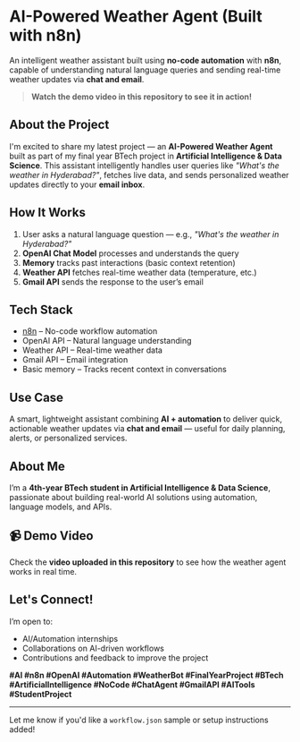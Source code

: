 #  AI-Powered Weather Agent (Built with n8n)

An intelligent weather assistant built using **no-code automation** with **n8n**, capable of understanding natural language queries and sending real-time weather updates via **chat and email**.

>  **Watch the demo video in this repository to see it in action!**

##  About the Project

I'm excited to share my latest project — an **AI-Powered Weather Agent** built as part of my final year BTech project in **Artificial Intelligence & Data Science**.
This assistant intelligently handles user queries like *"What's the weather in Hyderabad?"*, fetches live data, and sends personalized weather updates directly to your **email inbox**.

##  How It Works

1.  User asks a natural language question — e.g., *"What's the weather in Hyderabad?"*
2.  **OpenAI Chat Model** processes and understands the query
3.  **Memory** tracks past interactions (basic context retention)
4.  **Weather API** fetches real-time weather data (temperature, etc.)
5.  **Gmail API** sends the response to the user’s email

## Tech Stack

* [n8n](https://n8n.io/) – No-code workflow automation
* OpenAI API – Natural language understanding
* Weather API – Real-time weather data
* Gmail API – Email integration
* Basic memory – Tracks recent context in conversations

##  Use Case

A smart, lightweight assistant combining **AI + automation** to deliver quick, actionable weather updates via **chat and email** — useful for daily planning, alerts, or personalized services.

##  About Me

 I’m a **4th-year BTech student in Artificial Intelligence & Data Science**, passionate about building real-world AI solutions using automation, language models, and APIs.

## 📹 Demo Video

Check the **video uploaded in this repository** to see how the weather agent works in real time.

##  Let's Connect!

I’m open to:

* AI/Automation internships
* Collaborations on AI-driven workflows
* Contributions and feedback to improve the project



**#AI #n8n #OpenAI #Automation #WeatherBot #FinalYearProject #BTech #ArtificialIntelligence #NoCode #ChatAgent #GmailAPI #AITools #StudentProject**

---

Let me know if you'd like a `workflow.json` sample or setup instructions added!
